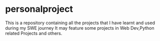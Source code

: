 # personalproject
This is a repository containing all the projects that I have learnt and used during my SWE  journey
It may feature some projects in Web Dev,Python related Projects and others.
